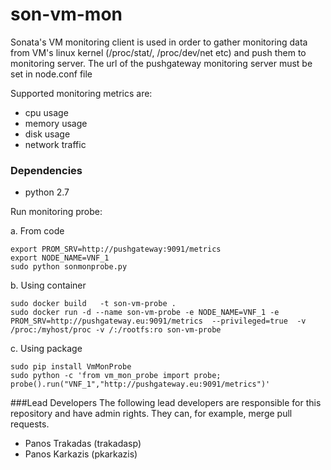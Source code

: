 # son-vm-mon 
Sonata's VM monitoring client is used in order to gather monitoring data from VM's linux kernel (/proc/stat/, /proc/dev/net etc) and push them to monitoring server. 
The url of the pushgateway monitoring server must be set in node.conf file 

Supported monitoring metrics are:
 * cpu usage
 * memory usage
 * disk usage 
 * network traffic

### Dependencies
 * python 2.7
 
Run monitoring probe:

a. From code
```
export PROM_SRV=http://pushgateway:9091/metrics
export NODE_NAME=VNF_1
sudo python sonmonprobe.py
```
b. Using container
```
sudo docker build   -t son-vm-probe .
sudo docker run -d --name son-vm-probe -e NODE_NAME=VNF_1 -e PROM_SRV=http://pushgateway.eu:9091/metrics  --privileged=true  -v /proc:/myhost/proc -v /:/rootfs:ro son-vm-probe
```
c. Using package
```
sudo pip install VmMonProbe
sudo python -c 'from vm_mon_probe import probe; probe().run("VNF_1","http://pushgateway.eu:9091/metrics")'
```

###Lead Developers
The following lead developers are responsible for this repository and have admin rights. They can, for example, merge pull requests.

 * Panos Trakadas (trakadasp)
 * Panos Karkazis (pkarkazis)
